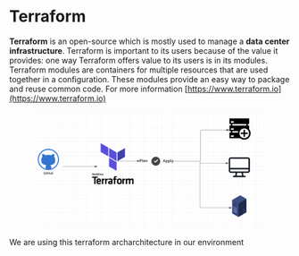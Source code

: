 # Terraform

**Terraform** is an open-source which is mostly used to manage a **data center infrastructure**. Terraform is important to its users because of the value it provides: one way Terraform offers value to its users is in its modules. Terraform modules are containers for multiple resources that are used together in a configuration. These modules provide an easy way to package and reuse common code. For more information [https://www.terraform.io](https://www.terraform.io)



<figure><img src="../../.gitbook/assets/Screen Shot 2022-10-31 at 12.17.33 AM.png" alt=""><figcaption></figcaption></figure>

We are using this terraform archarchitecture in our environment

